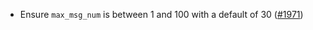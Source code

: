 - Ensure `max_msg_num` is between 1 and 100 with a default of 30
  ([#1971](https://github.com/informalsystems/ibc-rs/issues/1971))
